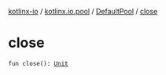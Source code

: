 [kotlinx-io](../../index.md) / [kotlinx.io.pool](../index.md) / [DefaultPool](index.md) / [close](./close.md)

# close

`fun close(): `[`Unit`](https://kotlinlang.org/api/latest/jvm/stdlib/kotlin/-unit/index.html)